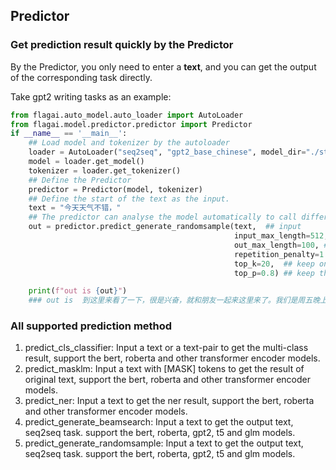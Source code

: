 ## Predictor

### Get prediction result quickly by the Predictor
By the Predictor, you only need to enter a **text**, and you can get the output of the corresponding task directly.

Take gpt2 writing tasks as an example:
```python
from flagai.auto_model.auto_loader import AutoLoader
from flagai.model.predictor.predictor import Predictor
if __name__ == '__main__':
    ## Load model and tokenizer by the autoloader
    loader = AutoLoader("seq2seq", "gpt2_base_chinese", model_dir="./state_dict/")
    model = loader.get_model()
    tokenizer = loader.get_tokenizer()
    ## Define the Predictor
    predictor = Predictor(model, tokenizer)
    ## Define the start of the text as the input.
    text = "今天天气不错，"
    ## The predictor can analyse the model automatically to call different method.
    out = predictor.predict_generate_randomsample(text,  ## input
                                                  input_max_length=512,  ## input max length
                                                  out_max_length=100, ## output max lenght
                                                  repetition_penalty=1.5, ## avoid the repetition out. (https://arxiv.org/pdf/1909.05858.pdf)
                                                  top_k=20,  ## keep only top k tokens with highest probability (top-k filtering).
                                                  top_p=0.8) ## keep the top tokens with cumulative probability >= top_p (nucleus filtering).(http://arxiv.org/abs/1904.09751)

    print(f"out is {out}")
    ### out is  到这里来看了一下，很是兴奋，就和朋友一起来这里来了。我们是周五晚上去的，人不多，所以没有排队，而且这里的环境真的很好，在这里享受美食真的很舒服，我们点了一个套餐，两个人吃刚刚好，味道很好。
```

### All supported prediction method
1. predict_cls_classifier: Input a text or a text-pair to get the multi-class result, support the bert, roberta and other transformer encoder models.
2. predict_masklm: Input a text with [MASK] tokens to get the result of original text, support the bert, roberta and other transformer encoder models.
3. predict_ner: Input a text to get the ner result, support the bert, roberta and other transformer encoder models.
4. predict_generate_beamsearch: Input a text to get the output text, seq2seq task. support the bert, roberta, gpt2, t5 and glm models.
5. predict_generate_randomsample: Input a text to get the output text, seq2seq task. support the bert, roberta, gpt2, t5 and glm models.

